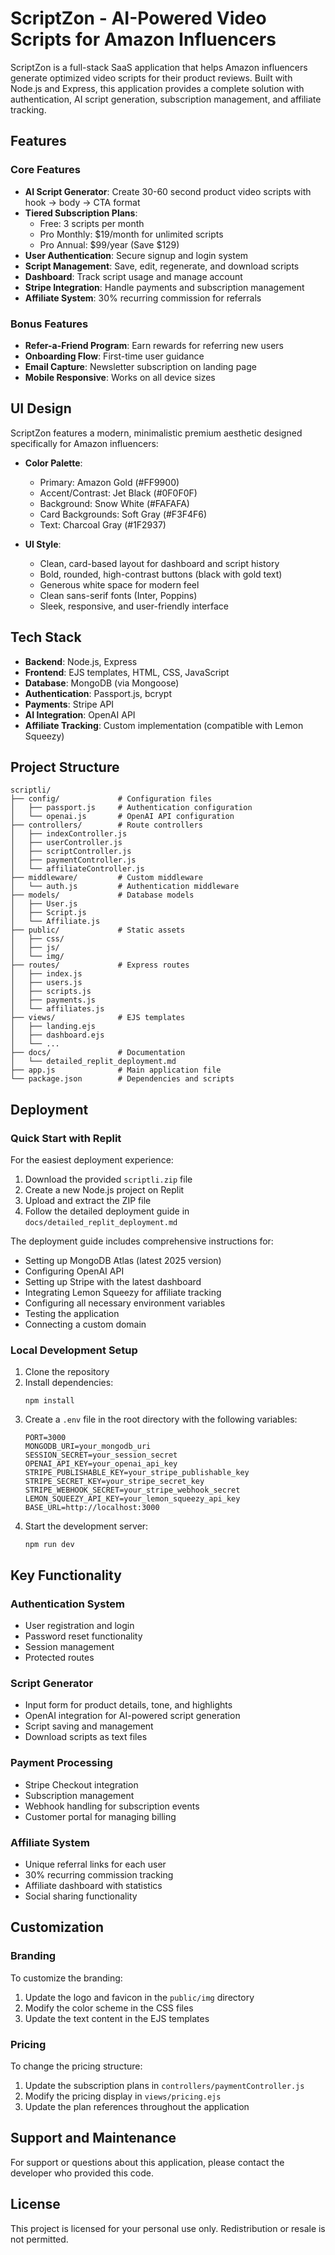 # ScriptZon - AI-Powered Video Scripts for Amazon Influencers

ScriptZon is a full-stack SaaS application that helps Amazon influencers generate optimized video scripts for their product reviews. Built with Node.js and Express, this application provides a complete solution with authentication, AI script generation, subscription management, and affiliate tracking.

## Features

### Core Features
- **AI Script Generator**: Create 30-60 second product video scripts with hook → body → CTA format
- **Tiered Subscription Plans**:
  - Free: 3 scripts per month
  - Pro Monthly: $19/month for unlimited scripts
  - Pro Annual: $99/year (Save $129)
- **User Authentication**: Secure signup and login system
- **Script Management**: Save, edit, regenerate, and download scripts
- **Dashboard**: Track script usage and manage account
- **Stripe Integration**: Handle payments and subscription management
- **Affiliate System**: 30% recurring commission for referrals

### Bonus Features
- **Refer-a-Friend Program**: Earn rewards for referring new users
- **Onboarding Flow**: First-time user guidance
- **Email Capture**: Newsletter subscription on landing page
- **Mobile Responsive**: Works on all device sizes

## UI Design

ScriptZon features a modern, minimalistic premium aesthetic designed specifically for Amazon influencers:

- **Color Palette**:
  - Primary: Amazon Gold (#FF9900)
  - Accent/Contrast: Jet Black (#0F0F0F)
  - Background: Snow White (#FAFAFA)
  - Card Backgrounds: Soft Gray (#F3F4F6)
  - Text: Charcoal Gray (#1F2937)

- **UI Style**:
  - Clean, card-based layout for dashboard and script history
  - Bold, rounded, high-contrast buttons (black with gold text)
  - Generous white space for modern feel
  - Clean sans-serif fonts (Inter, Poppins)
  - Sleek, responsive, and user-friendly interface

## Tech Stack

- **Backend**: Node.js, Express
- **Frontend**: EJS templates, HTML, CSS, JavaScript
- **Database**: MongoDB (via Mongoose)
- **Authentication**: Passport.js, bcrypt
- **Payments**: Stripe API
- **AI Integration**: OpenAI API
- **Affiliate Tracking**: Custom implementation (compatible with Lemon Squeezy)

## Project Structure

```
scriptli/
├── config/             # Configuration files
│   ├── passport.js     # Authentication configuration
│   └── openai.js       # OpenAI API configuration
├── controllers/        # Route controllers
│   ├── indexController.js
│   ├── userController.js
│   ├── scriptController.js
│   ├── paymentController.js
│   └── affiliateController.js
├── middleware/         # Custom middleware
│   └── auth.js         # Authentication middleware
├── models/             # Database models
│   ├── User.js
│   ├── Script.js
│   └── Affiliate.js
├── public/             # Static assets
│   ├── css/
│   ├── js/
│   └── img/
├── routes/             # Express routes
│   ├── index.js
│   ├── users.js
│   ├── scripts.js
│   ├── payments.js
│   └── affiliates.js
├── views/              # EJS templates
│   ├── landing.ejs
│   ├── dashboard.ejs
│   └── ...
├── docs/               # Documentation
│   └── detailed_replit_deployment.md
├── app.js              # Main application file
└── package.json        # Dependencies and scripts
```

## Deployment

### Quick Start with Replit

For the easiest deployment experience:

1. Download the provided `scriptli.zip` file
2. Create a new Node.js project on Replit
3. Upload and extract the ZIP file
4. Follow the detailed deployment guide in `docs/detailed_replit_deployment.md`

The deployment guide includes comprehensive instructions for:
- Setting up MongoDB Atlas (latest 2025 version)
- Configuring OpenAI API
- Setting up Stripe with the latest dashboard
- Integrating Lemon Squeezy for affiliate tracking
- Configuring all necessary environment variables
- Testing the application
- Connecting a custom domain

### Local Development Setup

1. Clone the repository
2. Install dependencies:
   ```
   npm install
   ```
3. Create a `.env` file in the root directory with the following variables:
   ```
   PORT=3000
   MONGODB_URI=your_mongodb_uri
   SESSION_SECRET=your_session_secret
   OPENAI_API_KEY=your_openai_api_key
   STRIPE_PUBLISHABLE_KEY=your_stripe_publishable_key
   STRIPE_SECRET_KEY=your_stripe_secret_key
   STRIPE_WEBHOOK_SECRET=your_stripe_webhook_secret
   LEMON_SQUEEZY_API_KEY=your_lemon_squeezy_api_key
   BASE_URL=http://localhost:3000
   ```
4. Start the development server:
   ```
   npm run dev
   ```

## Key Functionality

### Authentication System

- User registration and login
- Password reset functionality
- Session management
- Protected routes

### Script Generator

- Input form for product details, tone, and highlights
- OpenAI integration for AI-powered script generation
- Script saving and management
- Download scripts as text files

### Payment Processing

- Stripe Checkout integration
- Subscription management
- Webhook handling for subscription events
- Customer portal for managing billing

### Affiliate System

- Unique referral links for each user
- 30% recurring commission tracking
- Affiliate dashboard with statistics
- Social sharing functionality

## Customization

### Branding

To customize the branding:
1. Update the logo and favicon in the `public/img` directory
2. Modify the color scheme in the CSS files
3. Update the text content in the EJS templates

### Pricing

To change the pricing structure:
1. Update the subscription plans in `controllers/paymentController.js`
2. Modify the pricing display in `views/pricing.ejs`
3. Update the plan references throughout the application

## Support and Maintenance

For support or questions about this application, please contact the developer who provided this code.

## License

This project is licensed for your personal use only. Redistribution or resale is not permitted.

